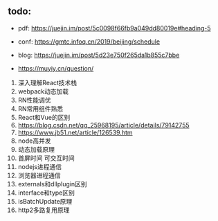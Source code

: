 ## todo:
* pdf: https://juejin.im/post/5c0098f66fb9a049dd80019e#heading-5

* conf: https://gmtc.infoq.cn/2019/beijing/schedule

* blog: https://juejin.im/post/5d23e750f265da1b855c7bbe

* https://muyiy.cn/question/

1. 深入理解React技术栈
2. webpack动态加载
3. RN性能调优
4. RN常用组件熟悉
5. React和Vue的区别
6. https://blog.csdn.net/qq_25968195/article/details/79142755
7. https://www.jb51.net/article/126539.htm
6. node高并发
7. 动态加载原理
8. 首屏时间 可交互时间
9. nodejs进程通信
10. 浏览器进程通信
11. externals和dllplugin区别
12. interface和type区别
13. isBatchUpdate原理
14. http2多路复用原理